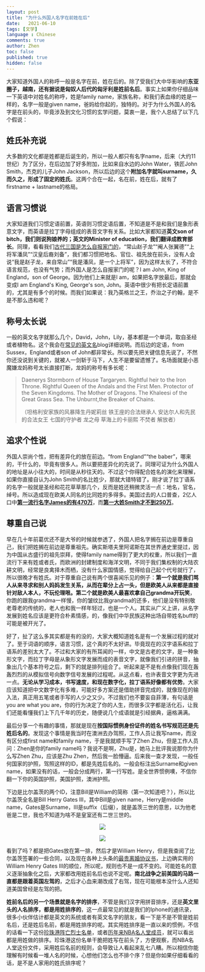```yaml
---
layout: post
title: "为什么外国人名字在前姓在后"
date:   2021-06-10
tags: [文学]
language : Chinese
comments: true
author: Zhen
toc: false
published: true
hidden: false
---
```

大家知道外国人的称呼一般是名字在前，姓在后的。除了受我们大中华影响的**东亚圈子，越南，还有据说是匈奴人后代的匈牙利是姓前名后**。事实上如果你仔细品味一下英语中对姓名的称呼，姓是family name，家族名称，和我们表血缘的姓是一样的，名字一般是given name，爸妈给你起的，独特的。对于为什么外国人的名字是在前头的，毕竟涉及到文化习惯的玄学问题，莫衷一是，我个人总结了以下几个假说：

## 姓氏补充说
大多数的文化都是姓都是后诞生的，所以一般人都只有名字name，后来（大约11世纪）为了区分，在后边加了好多附加，比如来自水边的John Water，铁匠John Smith，杰克的儿子John Jackson，所以后边的这个**附加名字就叫surname，久而久之，形成了固定的姓氏**。这两个合在一起，名在前，姓在后，就有了firstname + lastname的格局。

## 语言习惯说
大家知道我们习惯定语前置，英语则习惯定语后置，不知道是不是和我们是象形表意文字，而英语是拉丁字母组成的表音文字有关系。比如大家都知道**英文son of bitch，我们则说狗娘养的；英文的Minister of education，我们翻译成教育部长**。同理，看看我们[古代三国是怎么自报家门的](https://www.bilibili.com/s/video/BV1NZ4y1H768)，“常山赵子龙”“阉人张翼德”“上将军潘凤”“汉皇后裔刘备”，我们都习惯把地名、官位、祖先放在前头，没有人会说“我是赵子龙，来自常山”“我是潘凤，是一个上将军”，因为这样太长了，不符合语言规范，也没有气势；而外国人是怎么自报家门的呢？I am John, King of England，son of George。因为他们上来就是I am，如果把名字放最后，那就会变成I am England's King, George's son, John。英语中很少有把长定语前置的，尤其是有多个的时候。而我们如果说：我乃英格兰之王，乔治之子约翰，是不是不那么违和呢？

## 称号太长说
一般的英文名字就那么几个，David，John，Lily，基本都是一个单词，取自圣经或者植物名。这个我会在[常见的英文名](/常见的英文名)blog详细说明。而后边的定语，from Sussex，England或者son of John都非常长。所以要先把关键信息先说了，不然你还没说到关键的，就被人一剑斩于马下，人生不是要留遗憾了。名场面就是小恶魔嫌龙妈称号太长直接打断，龙妈的称号有多长呢：

> Daenerys Stormborn of House Targaryen. Rightful heir to the Iron Throne. Rightful Queen of the Andals and the First Men. Protector of the Seven Kingdoms. The Mother of Dragons. The Khaleesi of the Great Grass Sea. The Unburnt,the Breaker of Chains.
> 
> （坦格利安家族的风暴降生丹妮莉丝 铁王座的合法继承人 安达尔人和先民的合法女王 七国的守护者 龙之母 草海上的卡丽熙 不焚者 解放者）

## 追求个性说
外国人崇尚个性，把有差异化的放在前边。“from England”“the baber”，哪来的，干什么的，毕竟有很多人。所以要把差异化的先说了。同理可证为什么外国人的地址是从小往大的，时间是从秒往天的。不过这个你得配合姓名的演化来理解，如果你直接自认为John Smith的名比姓少，那就大错特错了。刚才说了拉丁语系的名字一般就是圣经和花花草草那几个，反而是姓还稍微灵活一点：地名，官名，绰号。所以造成现在欧美人同名的比同姓的多得多。美国过去的人口普查，2亿人口中[**第一流行名字James的有470万**](https://www.ssa.gov/oact/babynames/decades/century.html)，而[**第一大姓Smith才不到250万**](https://share.america.gov/zh-hans/the-top-ten-surnames-in-the-u-s/)。

## 尊重自己说
早在几十年前葛优还不是大爷的时候就参透了，外国人把名字搁在前边是尊重自己，我们把姓搁在前边是尊重祖先。确实斯塔夫里阿诺斯在其世界通史里提过，因为中国从古盛行的祖先崇拜，使得family name得到了更大的权重，所以我们一直流行下来有姓或者氏，而欧洲的封建制度和海洋文明，不同于我们集权制的大陆农耕文明，经常是良禽择木而栖，没有什么家国情感，觉得给自己起个代号就行了，所以很晚才有姓氏。对于尊重自己说有两个很喜闻乐见的例子：**第一个就是我们骂人从来寻求和别人妈妈发生关系，从而在辈分上占一头，但是欧美人从来都是直接针对敌人本人，不玩伦理哏。第二个就是欧美人最喜欢拿自己grandma开玩笑**，你跑的跟我grandma一样慢，你的皱纹比我grandma的还多，他们是没有特别敬老尊老的传统的，老人也和我一样年轻过，也是一个人。其实从广义上讲，从名字发展到姓名应该是更符合朴素情感，的，像我们中华民族这种出场自带姓名buff的可能是被开光了。

好了，扯了这么多其实都是有的没的，大家大概知道姓名是有一个发展过程的就对了。至于词语的顺序，语言习惯，这个真的不太好讲。毕竟现在的汉字语系和拉丁语系的差别太大了。不过和大家的有所耳闻的一样，中文是古老的文字，是一种象形文字，而拉丁字母是从象形文字发展而成的表音文字，就像我们引进的拼音，抽象出几个基本符号之后，剩下的就是排列组合了。听起来是不是有点像我们现在轰轰烈烈的从模拟信号向数字信号发展的过程呢。从这点看，也许表音文字更为先进一点。**无论从学习成本，书写速度，和现在数字化，拉丁语系好像都有优势**。大家应该知道把中文数字化有多难，可能好多方案还是借助拼音完成的，就像现在的输入法，真正用五笔或者手写的人少之又少。不过我们也不要妄自菲薄，有句话是you are what you are，你的行为决定了你的人生，而很多汉字都是活化石，让我们还能看懂我们上下几千年的历史，随便说几个成语就是引经据典，逼格满满。

最后分享一个有趣的事情，那就是现在**按国际惯例身份证件的姓名书写规范还是先姓后名的**。发现这个事情是我当时在澳洲去办驾照，工作人员让我写name，而没有区分成first name和family name，于是我就顺手写了Zhen Zhu，但是工作人员问：Zhen是你的family name吗？我说不是啊，Zhu是，她马上批评我说那你为什么写Zhen Zhu，应该是Zhu Zhen，然后我一脸懵逼。后来我一查才发现，一般任何国家的护照，驾照这样的ID，都是先姓后名的。一般会标注出Surname和given name，如果没有的话，一般会分成两行，第一行写姓。是全世界惯例噢，不信你翻一下你的英国护照，美国护照，澳洲护照。

下边是比尔盖茨的两个ID，注意Bill是William的简称（第一次知道吧？），所以比尔盖茨全名是Bill Herry Gates III，其中Bill是given name，Herry是middle name，Gates是Surname，III是suffix（后缀），就是盖茨三世的意思，以为他老爸是二世，我也不知道为啥不是皇室还有二世三世的。

<p align="center"> <img src="{{ site.imageurl }}/比尔盖茨1.jpg"> </p> 
<p align="center"> <img src="{{ site.imageurl }}/比尔盖茨2.jpg"> </p>

看到了吗？都是把Gates放在第一排，然后才是William Henry，但是我查阅了比尔盖茨签署的一些合同，以及现在各种上头条的[最贵离婚协议书](https://www.the-sun.com/news/2818625/bill-melinda-gates-marriage-broken-no-prenup/)，上边确实用的William Henry Gates III的顺位，所以呢，规则也不是一成不变的。可能姓名的意义逐渐抽象化之后，大家都改用姓前名后也说不定呢。**南北战争之前美国的马路一直都是跟着英国左驾的**，之后才心血来潮改成了右驾，现在可能根本没什么人还知道美国曾经是左驾的把。

**姓前名后的另一个场景就是名字的排序**，不管是我们汉字用拼音排序，还是**英文里头的人名排序，都是用姓排序的**，这一点最常见的就是我们的Iphone的通讯录，很多小伙伴估计都是英文的系统或者有英文名字的朋友，看一下是不是不管是姓前名后，还是姓后名前，都是用姓排序的呢。其实用姓排序是一直以来的惯例，不信的话看一下这份[珍珠港阵亡烈士名单](https://www.pearl-harbor.com/arizona/casualtylist.html)，或者[历年来NBA名人堂成员](https://en.hispanosnba.com/players/hall-of-fame/index)，就可以看出都是用姓做的排序。珍珠港这份名单干脆把姓写在前头了，方便观察，而NBA名人堂这份文件，采用姓后名前的规则，会导致让人看起来乱七八糟。所以相信你能理解有时候看一堆人名的时候，心想他们怎么也不排个序？但是你如果仔细看看的话，是不是人家用的姓氏排序呢？
 
<!--stackedit_data:
eyJoaXN0b3J5IjpbLTMyOTUxNzg0MywtODQ3NzU4NDIxLDE3Mj
MxNzM5MzAsLTE3MDM3MTI3ODYsLTE3MjgxNDAzOSwxOTUwNDc2
OTEzLDE4NTg1OTQ0MjYsMTk1Nzc3MTcwMiw5MDMyOTAxNDYsMT
MzMDU1NjYxOSwtNDUwMDY5NTI3LDE2MDQ4MzA3MjYsMTA2NDAw
Njc2MSwtMjAyNDE3MTA0NSwtMjAzODk3MzE5OCwxNDc0NTQ5MD
gyLC0xNjEwODM5NTcsNzA2MTE0NjRdfQ==
-->